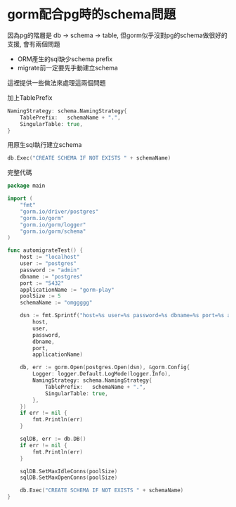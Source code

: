 # gorm配合pg時的schema問題

因為pg的階層是 db -> schema -> table, 但gorm似乎沒對pg的schema做很好的支援, 會有兩個問題

* ORM產生的sql缺少schema prefix
* migrate前一定要先手動建立schema

這裡提供一些做法來處理這兩個問題

加上TablePrefix

```go
NamingStrategy: schema.NamingStrategy{
	TablePrefix:   schemaName + ".",
	SingularTable: true,
}
```

用原生sql執行建立schema

```go
db.Exec("CREATE SCHEMA IF NOT EXISTS " + schemaName)
```

完整代碼

```go
package main

import (
	"fmt"
	"gorm.io/driver/postgres"
	"gorm.io/gorm"
	"gorm.io/gorm/logger"
	"gorm.io/gorm/schema"
)

func automigrateTest() {
	host := "localhost"
	user := "postgres"
	password := "admin"
	dbname := "postgres"
	port := "5432"
	applicationName := "gorm-play"
	poolSize := 5
	schemaName := "omggggg"

	dsn := fmt.Sprintf("host=%s user=%s password=%s dbname=%s port=%s application_name=%s",
		host,
		user,
		password,
		dbname,
		port,
		applicationName)

	db, err := gorm.Open(postgres.Open(dsn), &gorm.Config{
		Logger: logger.Default.LogMode(logger.Info),
		NamingStrategy: schema.NamingStrategy{
			TablePrefix:   schemaName + ".",
			SingularTable: true,
		},
	})
	if err != nil {
		fmt.Println(err)
	}

	sqlDB, err := db.DB()
	if err != nil {
		fmt.Println(err)
	}

	sqlDB.SetMaxIdleConns(poolSize)
	sqlDB.SetMaxOpenConns(poolSize)

	db.Exec("CREATE SCHEMA IF NOT EXISTS " + schemaName)
}
```

